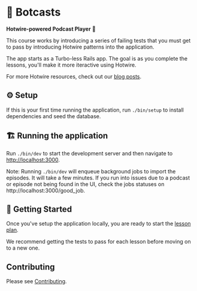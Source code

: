 # 🤖 Botcasts

**Hotwire-powered Podcast Player** 🔌

This course works by introducing a series of failing tests that you must get to
pass by introducing Hotwire patterns into the application.

The app starts as a Turbo-less Rails app. The goal is as you complete the lessons,
you'll make it more iteractive using Hotwire.

For more Hotwire resources, check out our [blog posts].

[blog posts]: https://thoughtbot.com/blog/tags/hotwire

## ⚙️  Setup

If this is your first time running the application, run `./bin/setup` to
install dependencies and seed the database.

## 🏗 Running the application

Run `./bin/dev` to start the development server and then navigate to
[http://localhost:3000](http://localhost:3000).

Note: Running `./bin/dev` will enqueue background jobs to import the
episodes. It will take a few minutes.
If you run into issues due to a podcast or episode not being
found in the UI, check the jobs statuses on http://localhost:3000/good_job.

## 🚀 Getting Started

Once you've setup the application locally, you are ready to start the [lesson plan][1].

We recommend getting the tests to pass for each lesson before moving on to a new one.

## Contributing

Please see [Contributing](./CONTRIBUTING.md).

[1]: ./lessons/README.md
